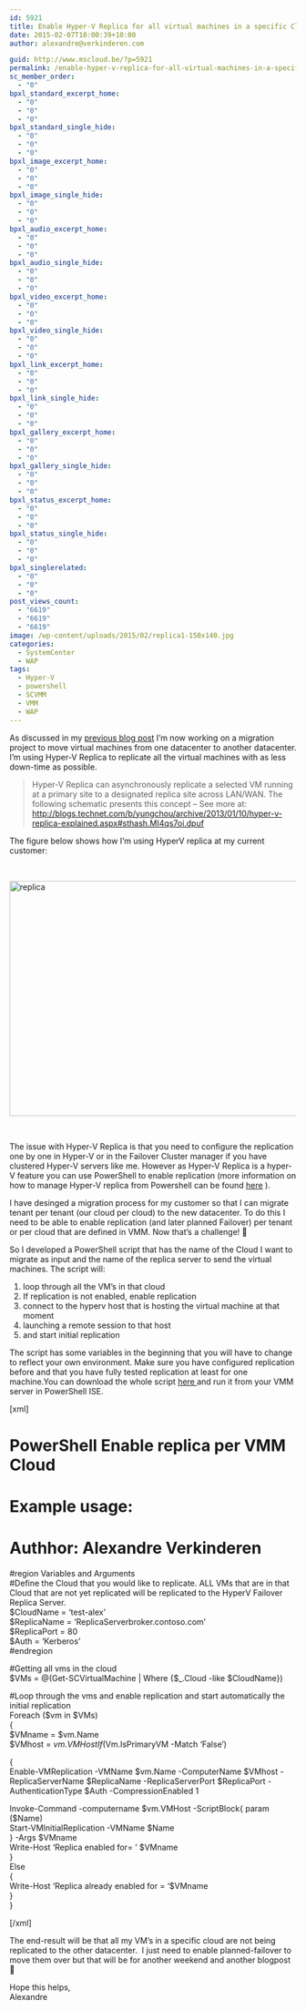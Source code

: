 ```yaml
---
id: 5921
title: Enable Hyper-V Replica for all virtual machines in a specific Cloud
date: 2015-02-07T10:00:39+10:00
author: alexandre@verkinderen.com

guid: http://www.mscloud.be/?p=5921
permalink: /enable-hyper-v-replica-for-all-virtual-machines-in-a-specific-cloud/
sc_member_order:
  - "0"
bpxl_standard_excerpt_home:
  - "0"
  - "0"
  - "0"
bpxl_standard_single_hide:
  - "0"
  - "0"
  - "0"
bpxl_image_excerpt_home:
  - "0"
  - "0"
  - "0"
bpxl_image_single_hide:
  - "0"
  - "0"
  - "0"
bpxl_audio_excerpt_home:
  - "0"
  - "0"
  - "0"
bpxl_audio_single_hide:
  - "0"
  - "0"
  - "0"
bpxl_video_excerpt_home:
  - "0"
  - "0"
  - "0"
bpxl_video_single_hide:
  - "0"
  - "0"
  - "0"
bpxl_link_excerpt_home:
  - "0"
  - "0"
  - "0"
bpxl_link_single_hide:
  - "0"
  - "0"
  - "0"
bpxl_gallery_excerpt_home:
  - "0"
  - "0"
  - "0"
bpxl_gallery_single_hide:
  - "0"
  - "0"
  - "0"
bpxl_status_excerpt_home:
  - "0"
  - "0"
  - "0"
bpxl_status_single_hide:
  - "0"
  - "0"
  - "0"
bpxl_singlerelated:
  - "0"
  - "0"
  - "0"
post_views_count:
  - "6619"
  - "6619"
  - "6619"
image: /wp-content/uploads/2015/02/replica1-150x140.jpg
categories:
  - SystemCenter
  - WAP
tags:
  - Hyper-V
  - powershell
  - SCVMM
  - VMM
  - WAP
---
```

As discussed in my [previous blog post](http://www.mscloud.be/create-virtual-networks-in-vmm-with-powershell/) I&#8217;m now working on a migration project to move virtual machines from one datacenter to another datacenter. I&#8217;m using Hyper-V Replica to replicate all the virtual machines with as less down-time as possible.

> Hyper-V Replica can asynchronously replicate a selected VM running at a primary site to a designated replica site across LAN/WAN. The following schematic presents this concept &#8211; See more at: http://blogs.technet.com/b/yungchou/archive/2013/01/10/hyper-v-replica-explained.aspx#sthash.MI4qs7oi.dpuf

The figure below shows how I&#8217;m using HyperV replica at my current customer:

&nbsp;

[<img class="alignnone size-full wp-image-5931" src="http://mscloudstorage.blob.core.windows.net/mscloudstorage/2015/02/replica.png" alt="replica" width="608" height="413" srcset="/wp-content/uploads/2015/02/replica.png 608w, /wp-content/uploads/2015/02/replica-300x204.png 300w, /wp-content/uploads/2015/02/replica-370x250.png 370w" sizes="(max-width: 608px) 100vw, 608px" />](http://mscloudstorage.blob.core.windows.net/mscloudstorage/2015/02/replica.png)

&nbsp;

The issue with Hyper-V Replica is that you need to configure the replication one by one in Hyper-V or in the Failover Cluster manager if you have clustered Hyper-V servers like me. However as Hyper-V Replica is a hyper-V feature you can use PowerShell to enable replication (more information on how to manage Hyper-V replica from Powershell can be found <a href="http://blogs.technet.com/b/matthts/archive/2012/04/02/managing-hyper-v-replica-from-powershell.aspx" target="_blank">here</a> ).

I have desinged a migration process for my customer so that I can migrate tenant per tenant (our cloud per cloud) to the new datacenter. To do this I need to be able to enable replication (and later planned Failover) per tenant or per cloud that are defined in VMM. Now that&#8217;s a challenge! 🙂

So I developed a PowerShell script that has the name of the Cloud I want to migrate as input and the name of the replica server to send the virtual machines. The script will:

  1. loop through all the VM&#8217;s in that cloud
  2. If replication is not enabled, enable replication
  3. connect to the hyperv host that is hosting the virtual machine at that moment
  4. launching a remote session to that host
  5. and start initial replication

The script has some variables in the beginning that you will have to change to reflect your own environment. Make sure you have configured replication before and that you have fully tested replication at least for one machine.You can download the whole script <a href="https://gallery.technet.microsoft.com/Enable-Hyper-V-Replica-for-5a73da94" target="_blank">here </a>and run it from your VMM server in PowerShell ISE.

[xml]

# PowerShell Enable replica per VMM Cloud

# Example usage:

# Authhor: Alexandre Verkinderen

#region Variables and Arguments  
#Define the Cloud that you would like to replicate. ALL VMs that are in that Cloud that are not yet replicated will be replicated to the HyperV Failover Replica Server.  
$CloudName = &#8216;test-alex&#8217;  
$ReplicaName = &#8216;ReplicaServerbroker.contoso.com&#8217;  
$ReplicaPort = 80  
$Auth = &#8216;Kerberos&#8217;  
#endregion

#Getting all vms in the cloud  
$VMs = @(Get-SCVirtualMachine | Where {$_.Cloud -like $CloudName})

#Loop through the vms and enable replication and start automatically the initial replication  
Foreach ($vm in $VMs)  
{  
$VMname = $vm.Name  
$VMhost = $vm.VMHost  
If ($Vm.IsPrimaryVM -Match &#8216;False&#8217;)

{  
Enable-VMReplication -VMName $vm.Name -ComputerName $VMhost -ReplicaServerName $ReplicaName -ReplicaServerPort $ReplicaPort -AuthenticationType $Auth -CompressionEnabled 1

Invoke-Command -computername $vm.VMHost -ScriptBlock{ param ($Name)  
Start-VMInitialReplication -VMName $Name  
} -Args $VMname  
Write-Host &#8216;Replica enabled for= &#8216; $VMname  
}  
Else  
{  
Write-Host &#8216;Replica already enabled for = &#8216;$VMname  
}  
}

[/xml]

The end-result will be that all my VM&#8217;s in a specific cloud are not being replicated to the other datacenter.  I just need to enable planned-failover to move them over but that will be for another weekend and another blogpost 🙂

Hope this helps,  
Alexandre
